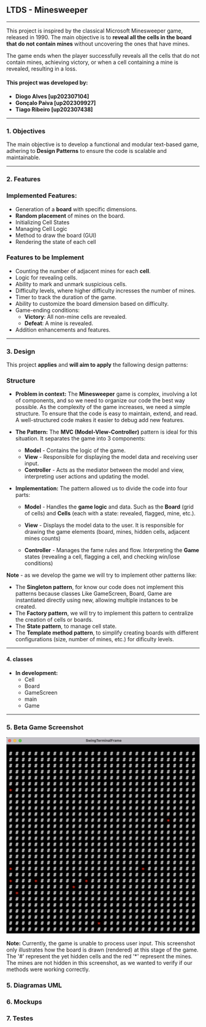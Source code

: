 ## **LTDS - Minesweeper**

---
 This project is inspired by the classical Microsoft Minesweeper game, released in 1990. 
The main objective is to **reveal all the cells in the board that do not contain mines** without
uncovering the ones that have mines.
  
The game ends when the player successfully reveals all the cells that do not contain mines, achieving 
victory, or when a cell containing a mine is revealed, resulting in a loss.

#### **This project was developed by:** 
- **Diogo Alves [up202307104]**
- **Gonçalo Paiva [up202309927]**
- **Tiago Ribeiro [up202307438]**

---

### **1. Objectives**

The main objective is to develop a functional and modular text-based game, adhering to 
**Design Patterns** to ensure the code is scalable and maintainable.

---

### **2. Features**

### **Implemented Features:**
- Generation of a **board** with specific dimensions.
- **Random placement** of mines on the board.
- Initializing Cell States
- Managing Cell Logic
- Method to draw the board (GUI) 
- Rendering the state of each cell


### **Features to be Implement**
- Counting the number of adjacent mines for each **cell**.
- Logic for revealing cells.
- Ability to mark and unmark suspicious cells.
- Difficulty levels, where higher difficulty incresses the number of mines.
- Timer to track the duration of the game.
- Ability to customize the board dimension based on difficulty.
- Game-ending conditions:
  - **Victory**: All non-mine cells are revealed.
  - **Defeat**: A mine is revealed.
- Addition enhancements and features.

---

### **3. Design**

This project **applies** and **will aim to apply** the fallowing design patterns:
  
### **Structure**

- **Problem in context:** The **Minesweeper** game is complex, involving a lot of 
components, and so we need to organize our code the best way possible. As the complexity
of the game increases, we need a simple structure. To ensure that the code is 
easy to maintain, extend, and read. A well-structured code makes it easier to debug add new features.


- **The Pattern:** The **MVC (Model-VIew-Controller)** pattern is ideal for this situation.
It separates the game into 3 components:

  - **Model** - Contains the logic of the game.
  - **View** -  Responsible for displaying the model data and receiving user input. 
  - **Controller** - Acts as the mediator between the model and view, interpreting user 
actions and updating the model.


- **Implementation:** The pattern allowed us to divide the code into four parts:

  - **Model** - Handles the **game logic** and data. Such as the **Board** (grid of cells)
and **Cells** (each with a state: revealed, flagged, mine, etc.). 

  - **View** - Displays the model data to the user. It is responsible for drawing the game elements
(board, mines, hidden cells, adjacent mines counts)
  
  - **Controller** - Manages the fame rules and flow. Interpreting the **Game** states 
(revealing a cell, flagging a cell, and checking win/lose conditions) 


**Note** - as we develop the game we will try to implement other patterns like:
- The **Singleton pattern**, for know our code does not implement this patterns
because classes Like GameScreen, Board, Game are instantiated directly using new, allowing
multiple instances to be created.
- The **Factory pattern**, we will try to implement this pattern to centralize the creation of cells or boards.
- The **State pattern**, to manage cell state.
- The **Template method pattern**, to simplify creating boards with different configurations (size, number of mines, etc.) for dificulty levels.
  
---

#### **4. classes**
- **In development:**
  - Cell 
  - Board
  - GameScreen
  - main
  - Game
  
---
### **5. Beta Game Screenshot**
![early game screenshot](./docs/resources/screenshots/EarlyGameScreenshot.png)

**Note:** Currently, the game is unable to process user input. This screenshot only illustrates
how the board is drawn (rendered) at this stage of the game. The '#' represent the yet hidden cells and the red '*' represent
the mines. The mines are not hidden in this screenshot, as we wanted to verify if our methods were working correctly.

### **5. Diagramas UML**

### **6. Mockups**

### **7. Testes**
